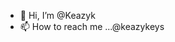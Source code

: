 - 👋 Hi, I’m @Keazyk
- 📫 How to reach me ...@keazykeys

<!---
Keazyk/Keazyk is a ✨ special ✨ repository because its `README.md` (this file) appears on your GitHub profile.
You can click the Preview link to take a look at your changes.
--->

